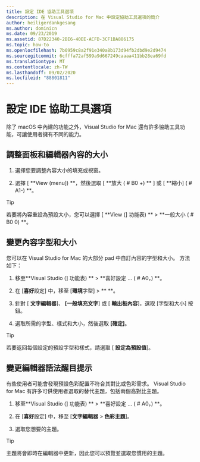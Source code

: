 ```yaml
---
title: 設定 IDE 協助工具選項
description: 在 Visual Studio for Mac 中設定協助工具選項的簡介
author: heiligerdankgesang
ms.author: dominicn
ms.date: 09/23/2019
ms.assetid: 87D22340-2BE6-40EE-ACFD-3CF1BA886175
ms.topic: how-to
ms.openlocfilehash: 7b0959c8a2f91e340a8b173d94fb2dbd9e2d9474
ms.sourcegitcommit: 6cfffa72af599a9d667249caaaa411bb28ea69fd
ms.translationtype: MT
ms.contentlocale: zh-TW
ms.lasthandoff: 09/02/2020
ms.locfileid: "88801811"
---
```

# <a name="set-ide-accessibility-options"></a>設定 IDE 協助工具選項

除了 macOS 中內建的功能之外，Visual Studio for Mac 還有許多協助工具功能，可讓使用者擁有不同的能力。

## <a name="resize-pad-and-editor-content"></a>調整面板和編輯器內容的大小

1. 選擇您要調整內容大小的填充或視窗。

1. 選擇 [ **View (menu]) **，然後選取 [ **放大 ( # B0 +) ** ] 或 [ **縮小] ( # A1-) **。

> [!TIP]
> 若要將內容重設為預設大小，您可以選擇 [ **View (] 功能表) **  >  **一般大小 ( # B0 0) **。

## <a name="change-the-content-font-and-size"></a>變更內容字型和大小

您可以在 Visual Studio for Mac 的大部分 pad 中自訂內容的字型和大小。 方法如下：

1. 移至**Visual Studio (] 功能表) **  >  **喜好設定 ... ( # A0，) **。

1. 在 [**喜好**設定] 中，移至 [**環境**字型]  >  ** **。

1. 針對 [ **文字編輯器**]、 **[一般填充文字**] 或 [ **輸出板內容**]，選取 [字型和大小] 按鈕。

1. 選取所需的字型、樣式和大小，然後選取 **[確定]**。

> [!TIP]
> 若要返回每個設定的預設字型和樣式，請選取 [ **設定為預設值**]。

## <a name="change-the-editor-syntax-highlighting"></a>變更編輯器語法醒目提示

有些使用者可能會發現預設色彩配置不符合其對比或色彩需求。 Visual Studio for Mac 有許多可供使用者選取的替代主題，包括兩個高對比主題。

1. 移至**Visual Studio (] 功能表) **  >  **喜好設定 ... ( # A0，) **。

1. 在 [**喜好**設定] 中，移至 [**文字編輯器**  >  **色彩主題**]。

1. 選取您想要的主題。

> [!TIP]
> 主題將會即時在編輯器中更新，因此您可以預覽並選取您慣用的主題。
